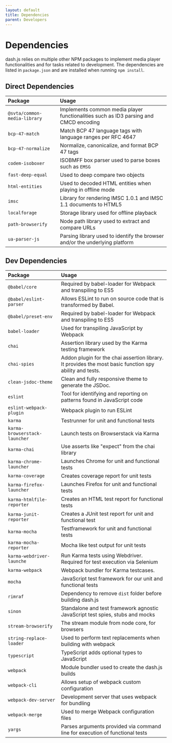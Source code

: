 ```yaml
---
layout: default
title: Dependencies
parent: Developers
---
```


# Dependencies

dash.js relies on multiple other NPM packages to implement media player functionalities and for tasks related to
development. The dependencies are listed in `package.json` and are installed when running `npm install`.

## Direct Dependencies

| Package                      | Usage                                                                                |
|:-----------------------------|:-------------------------------------------------------------------------------------|
| `@svta/common-media-library` | Implements common media player functionalities such as ID3 parsing and CMCD encoding |
| `bcp-47-match`               | Match BCP 47 language tags with language ranges per RFC 4647                         |   
| `bcp-47-normalize`           | Normalize, canonicalize, and format BCP 47 tags                                      |   
| `codem-isoboxer`             | ISOBMFF box parser used to parse boxes such as `EMSG`                                |   
| `fast-deep-equal`            | Used to deep compare two objects                                                     |   
| `html-entities`              | Used to decoded HTML entities when playing in offline mode                           |   
| `imsc`                       | Library for rendering IMSC 1.0.1 and IMSC 1.1 documents to HTML5                     |   
| `localforage`                | Storage library used for offline playback                                            |   
| `path-browserify`            | Node path library used to extract and compare URLs                                   |   
| `ua-parser-js`               | Parsing library used to identify the browser and/or the underlying platform          |   

## Dev Dependencies

| Package                       | Usage                                                                                                   |
|:------------------------------|:--------------------------------------------------------------------------------------------------------|
| `@babel/core`                 | Required by babel-loader for Webpack and transpiling to ES5                                             |
| `@babel/eslint-parser`        | Allows ESLint to run on source code that is transformed by Babel.                                       |
| `@babel/preset-env`           | Required by babel-loader for Webpack and transpiling to ES5                                             |
| `babel-loader`                | Used for transpiling JavaScript by Webpack                                                              |
| `chai`                        | Assertion library used by the Karma testing framework                                                   |
| `chai-spies`                  | Addon plugin for the chai assertion library. It provides the most basic function spy ability and tests. |
| `clean-jsdoc-theme`           | Clean and fully responsive theme to generate the JSDoc.                                                 |
| `eslint`                      | Tool for identifying and reporting on patterns found in JavaScript code                                 |
| `eslint-webpack-plugin`       | Webpack plugin to run ESLint                                                                            |
| `karma`                       | Testrunner for unit and functional tests                                                                | |
| `karma-browserstack-launcher` | Launch tests on Browserstack via Karma                                                                  |
| `karma-chai`                  | Use asserts like "expect" from the chai library                                                         |
| `karma-chrome-launcher`       | Launches Chrome for unit and functional tests                                                           |
| `karma-coverage`              | Creates coverage report for unit tests                                                                  |
| `karma-firefox-launcher`      | Launches Firefox for unit and functional tests                                                          |
| `karma-htmlfile-reporter`     | Creates an HTML test report for functional tests                                                        |
| `karma-junit-reporter`        | Creates a JUnit test report for unit and functional test                                                |
| `karma-mocha`                 | Testframework for unit and functional tests                                                             |
| `karma-mocha-reporter`        | Mocha like test output for unit tests                                                                   |
| `karma-webdriver-launche`     | Run Karma tests using Webdriver. Required for test execution via Selenium                               |
| `karma-webpack`               | Webpack bundler for Karma testcases.                                                                    |
| `mocha`                       | JavaScript test framework for our unit and functional tests                                             |
| `rimraf`                      | Dependency to remove `dist` folder before building dash.js                                              |
| `sinon`                       | Standalone and test framework agnostic JavaScript test spies, stubs and mocks                           |
| `stream-browserify`           | The stream module from node core, for browsers                                                          |
| `string-replace-loader`       | Used to perform text replacements when building with webpack                                            |
| `typescript`                  | TypeScript adds optional types to JavaScript                                                            |
| `webpack`                     | Module bundler used to create the dash.js builds                                                        |
| `webpack-cli`                 | Allows setup of webpack custom configuration                                                            |
| `webpack-dev-server`          | Development server that uses webpack for bundling                                                       |
| `webpack-merge`               | Used to merge Webpack configuration files                                                               |
| `yargs`                       | Parses arguments provided via command line for execution of functional tests                            |
